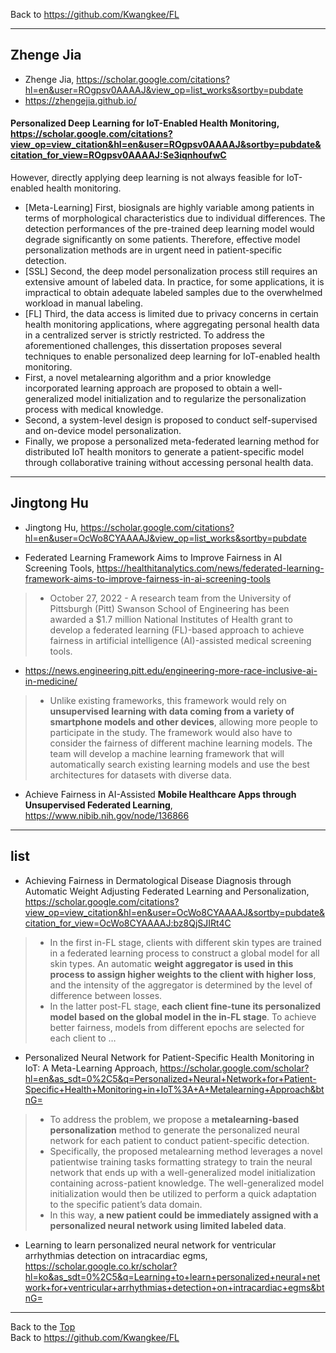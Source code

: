 Back to https://github.com/Kwangkee/FL
***

## Zhenge Jia
- Zhenge Jia, https://scholar.google.com/citations?hl=en&user=ROgpsv0AAAAJ&view_op=list_works&sortby=pubdate
- https://zhengejia.github.io/

#### Personalized Deep Learning for IoT-Enabled Health Monitoring, https://scholar.google.com/citations?view_op=view_citation&hl=en&user=ROgpsv0AAAAJ&sortby=pubdate&citation_for_view=ROgpsv0AAAAJ:Se3iqnhoufwC

However, directly applying deep learning is not always feasible for IoT-enabled health monitoring.  
- [Meta-Learning] First, biosignals are highly variable among patients in terms of morphological characteristics due to individual differences. The detection performances of the pre-trained deep learning model would degrade significantly on some patients. Therefore, effective model personalization methods are in urgent need in patient-specific detection. 
- [SSL] Second, the deep model personalization process still requires an extensive amount of labeled data. In practice, for some applications, it is impractical to obtain adequate labeled samples due to the overwhelmed workload in manual labeling. 
- [FL] Third, the data access is limited due to privacy concerns in certain health monitoring applications, where aggregating personal health data in a centralized server is strictly restricted. 
To address the aforementioned challenges, this dissertation proposes several techniques to enable personalized deep learning for IoT-enabled health monitoring.  
- First, a novel metalearning algorithm and a prior knowledge incorporated learning approach are proposed to obtain a well-generalized model initialization and to regularize the personalization process with medical knowledge. 
- Second, a system-level design is proposed to conduct self-supervised and on-device model personalization. 
- Finally, we propose a personalized meta-federated learning method for distributed IoT health monitors to generate a patient-specific model through collaborative training without accessing personal health data.

***
## Jingtong Hu
- Jingtong Hu, https://scholar.google.com/citations?hl=en&user=OcWo8CYAAAAJ&view_op=list_works&sortby=pubdate

- Federated Learning Framework Aims to Improve Fairness in AI Screening Tools, https://healthitanalytics.com/news/federated-learning-framework-aims-to-improve-fairness-in-ai-screening-tools
>-	October 27, 2022 - A research team from the University of Pittsburgh (Pitt) Swanson School of Engineering has been awarded a $1.7 million National Institutes of Health grant to develop a federated learning (FL)-based approach to achieve fairness in artificial intelligence (AI)-assisted medical screening tools.
- https://news.engineering.pitt.edu/engineering-more-race-inclusive-ai-in-medicine/
>-	Unlike existing frameworks, this framework would rely on **unsupervised learning with data coming from a variety of smartphone models and other devices**, allowing more people to participate in the study. The framework would also have to consider the fairness of different machine learning models. The team will develop a machine learning framework that will automatically search existing learning models and use the best architectures for datasets with diverse data.
- Achieve Fairness in AI-Assisted **Mobile Healthcare Apps through Unsupervised Federated Learning**, https://www.nibib.nih.gov/node/136866

***
## list

- Achieving Fairness in Dermatological Disease Diagnosis through Automatic Weight Adjusting Federated Learning and Personalization, https://scholar.google.com/citations?view_op=view_citation&hl=en&user=OcWo8CYAAAAJ&sortby=pubdate&citation_for_view=OcWo8CYAAAAJ:bz8QjSJIRt4C
>-	In the first in-FL stage, clients with different skin types are trained in a federated learning process to construct a global model for all skin types. An automatic **weight aggregator is used in this process to assign higher weights to the client with higher loss**, and the intensity of the aggregator is determined by the level of difference between losses. 
>-	In the latter post-FL stage, **each client fine-tune its personalized model based on the global model in the in-FL stage**. To achieve better fairness, models from different epochs are selected for each client to …

- Personalized Neural Network for Patient-Specific Health Monitoring in IoT: A Meta-Learning Approach, https://scholar.google.com/scholar?hl=en&as_sdt=0%2C5&q=Personalized+Neural+Network+for+Patient-Specific+Health+Monitoring+in+IoT%3A+A+Metalearning+Approach&btnG=
>-	To address the problem, we propose a **metalearning-based personalization** method to generate the personalized neural network for each patient to conduct patient-specific detection. 
>-	Specifically, the proposed metalearning method leverages a novel patientwise training tasks formatting strategy to train the neural network that ends up with a well-generalized model initialization containing across-patient knowledge. The well-generalized model initialization would then be utilized to perform a quick adaptation to the specific patient’s data domain. 
>-	In this way, **a new patient could be immediately assigned with a personalized neural network using limited labeled data**.

- Learning to learn personalized neural network for ventricular arrhythmias detection on intracardiac egms, https://scholar.google.co.kr/scholar?hl=ko&as_sdt=0%2C5&q=Learning+to+learn+personalized+neural+network+for+ventricular+arrhythmias+detection+on+intracardiac+egms&btnG=


***
Back to the [Top](#list)  
Back to https://github.com/Kwangkee/FL

